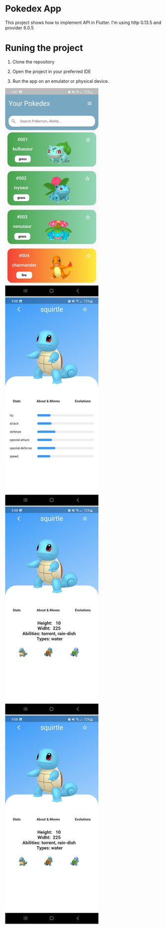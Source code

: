 # Pokedex App

This project shows how to implement API in Flutter.
I'm using http 0.13.5 and provider 6.0.5

# Runing the project

1. Clone the repository

2. Open the project in your preferred IDE

3. Run the app on an emulator or physical device.

<p float="left">
<img src="web/icons/image_1.jpeg" width="300" height="35%">
<img src="web/icons/image_2.jpeg" width="300" height="35%">
<img src="web/icons/image_3.jpeg" width="300" height="35%">
<img src="web/icons/image_3.jpeg" width="300" height="35%">